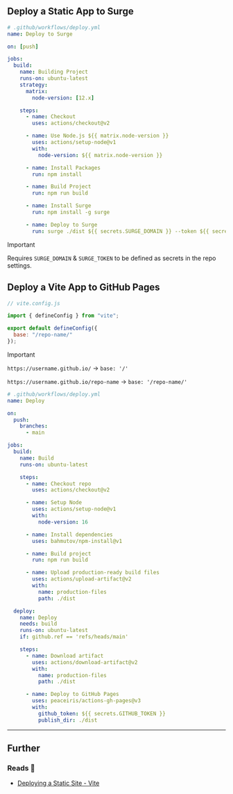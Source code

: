 ## Deploy a Static App to Surge

```yaml
# .github/workflows/deploy.yml
name: Deploy to Surge

on: [push]

jobs:
  build:
    name: Building Project
    runs-on: ubuntu-latest
    strategy:
      matrix:
        node-version: [12.x]

    steps:
      - name: Checkout
        uses: actions/checkout@v2

      - name: Use Node.js ${{ matrix.node-version }}
        uses: actions/setup-node@v1
        with:
          node-version: ${{ matrix.node-version }}

      - name: Install Packages
        run: npm install

      - name: Build Project
        run: npm run build

      - name: Install Surge
        run: npm install -g surge

      - name: Deploy to Surge
        run: surge ./dist ${{ secrets.SURGE_DOMAIN }} --token ${{ secrets.SURGE_TOKEN }}
```

> [!important]
> 
> Requires `SURGE_DOMAIN` & `SURGE_TOKEN` to be defined as secrets in the repo settings.

## Deploy a Vite App to GitHub Pages

```javascript
// vite.config.js

import { defineConfig } from "vite";

export default defineConfig({
  base: "/repo-name/"
});
```

> [!important]
> 
> `https://username.github.io/` -> `base: '/'`
>
> `https://username.github.io/repo-name` -> `base: '/repo-name/'`

```yaml
# .github/workflows/deploy.yml
name: Deploy

on:
  push:
    branches:
      - main

jobs:
  build:
    name: Build
    runs-on: ubuntu-latest

    steps:
      - name: Checkout repo
        uses: actions/checkout@v2

      - name: Setup Node
        uses: actions/setup-node@v1
        with:
          node-version: 16

      - name: Install dependencies
        uses: bahmutov/npm-install@v1

      - name: Build project
        run: npm run build

      - name: Upload production-ready build files
        uses: actions/upload-artifact@v2
        with:
          name: production-files
          path: ./dist

  deploy:
    name: Deploy
    needs: build
    runs-on: ubuntu-latest
    if: github.ref == 'refs/heads/main'

    steps:
      - name: Download artifact
        uses: actions/download-artifact@v2
        with:
          name: production-files
          path: ./dist

      - name: Deploy to GitHub Pages
        uses: peaceiris/actions-gh-pages@v3
        with:
          github_token: ${{ secrets.GITHUB_TOKEN }}
          publish_dir: ./dist
```

---
## Further

### Reads 📄 

- [Deploying a Static Site - Vite](https://vitejs.dev/guide/static-deploy.html#github-pages)
